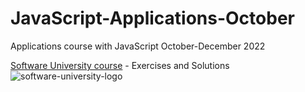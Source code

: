 # JavaScript-Applications-October
Applications course with JavaScript October-December 2022

[Software University course](https://softuni.bg/trainings/3847/js-applications-october-2022) - Exercises and Solutions
![software-university-logo](https://user-images.githubusercontent.com/99989417/173138263-15bb5ad8-a9fe-4427-8e39-b624dd83dc4d.svg)
